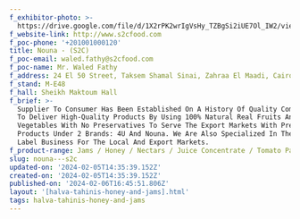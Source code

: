 ```yaml
---
f_exhibitor-photo: >-
  https://drive.google.com/file/d/1X2rPK2wrIgVsHy_TZBgSi2iUE7Ol_IW2/view?usp=drive_link
f_website-link: http://www.s2cfood.com
f_poc-phone: '+201001000120'
title: Nouna - (S2C)
f_poc-email: waled.fathy@s2cfood.com
f_poc-name: Mr. Waled Fathy
f_address: 24 El 50 Street, Taksem Shamal Sinai, Zahraa El Maadi, Cairo, Egypt.
f_stand: M-E48
f_hall: Sheikh Maktoum Hall
f_brief: >-
  Supplier To Consumer Has Been Established On A History Of Quality Commitment
  To Deliver High-Quality Products By Using 100% Natural Real Fruits And
  Vegetables With No Preservatives To Serve The Export Markets With Premium
  Products Under 2 Brands: 4U And Nouna. We Are Also Specialized In The Private
  Label Business For The Local And Export Markets.
f_product-range: Jams / Honey / Nectars / Juice Concentrate / Tomato Paste / Pickles.
slug: nouna---s2c
updated-on: '2024-02-05T14:35:39.152Z'
created-on: '2024-02-05T14:35:39.152Z'
published-on: '2024-02-06T16:45:51.806Z'
layout: '[halva-tahinis-honey-and-jams].html'
tags: halva-tahinis-honey-and-jams
---
```



